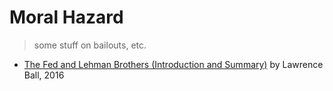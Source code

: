 # Moral Hazard

> some stuff on bailouts, etc.

* [The Fed and Lehman Brothers (Introduction and Summary)](https://www.nber.org/papers/w22410.pdf) by Lawrence Ball, 2016